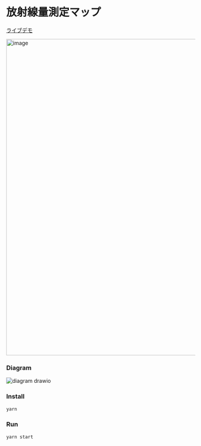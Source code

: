 # 放射線量測定マップ

[ライブデモ](https://viewer-eyamisplua-an.a.run.app/?legend=airDoseRate)

<img width="841" alt="image" src="https://github.com/seotaro/radioactivity-viewer/assets/46148606/09bf8348-8770-4bf5-a72f-329465ce5473">

### Diagram

![diagram drawio](https://github.com/seotaro/radioactivity-viewer/assets/46148606/7a9b298a-b48a-4c78-83f3-4375e7fa327a)

### Install

```bash
yarn
```

### Run

```bash
yarn start
```
